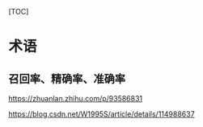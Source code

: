 [TOC]

# 术语


## 召回率、精确率、准确率

https://zhuanlan.zhihu.com/p/93586831

https://blog.csdn.net/W1995S/article/details/114988637






